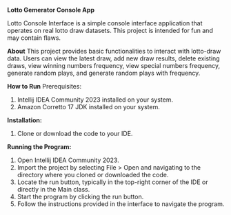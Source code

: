 **Lotto Gemerator Console App**

Lotto Console Interface is a simple console interface application that operates on real lotto draw datasets. This project is intended for fun and may contain flaws.

**About**
This project provides basic functionalities to interact with lotto-draw data. Users can view the latest draw, add new draw results, delete existing draws, view winning numbers frequency, view special numbers frequency, generate random plays, and generate random plays with frequency.

**How to Run**
Prerequisites:

  1. Intellij IDEA Community 2023 installed on your system.
  2. Amazon Corretto 17 JDK installed on your system.
    
**Installation:**
  1. Clone or download the code to your IDE.
    
**Running the Program:**
  1. Open Intellij IDEA Community 2023.
  2. Import the project by selecting File > Open and navigating to the directory where you cloned or downloaded the code.
  3. Locate the run button, typically in the top-right corner of the IDE or directly in the Main class.
  4. Start the program by clicking the run button.
  5. Follow the instructions provided in the interface to navigate the program.
